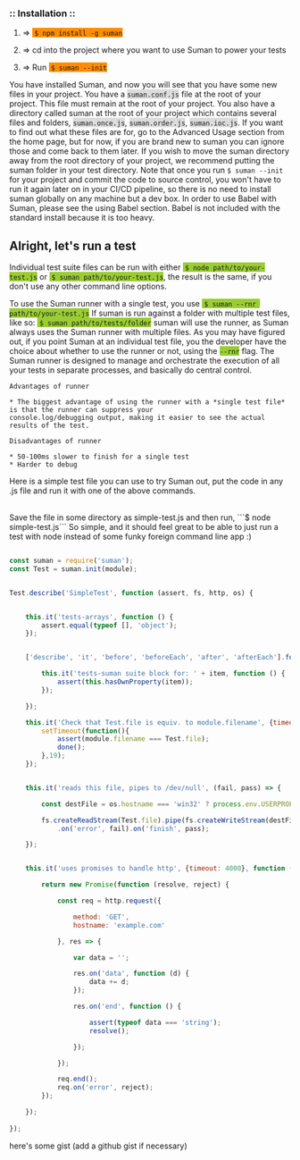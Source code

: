 
### :: Installation ::

1. => <span style="background-color:#FF8C00">&nbsp;```$ npm install -g suman```</span>

2. => cd into the project where you want to use Suman to power your tests

3. => Run <span style="background-color:#FF8C00">&nbsp;```$ suman --init```</span>

You have installed Suman, and now you will see that you have some new files in your project. 
You have a <span style="background-color:#DCDCDC">```suman.conf.js```</span> file at the root of your project. This file must remain at the root of your project.
You also have a directory called suman at the root of your project which contains several files and folders, <span style="background-color:#DCDCDC">```suman.once.js```</span>, <span style="background-color:#DCDCDC">```suman.order.js```</span>,
<span style="background-color:#DCDCDC">```suman.ioc.js```</span>. If you want to find out what these files are for, go to the Advanced Usage section from the home page, 
but for now, if you are brand new to suman you can ignore those and come back to them later. If you wish to move the suman directory away from the root directory of your project, we recommend putting
the suman folder in your test directory. Note that once you run ```$ suman --init``` for your project and commit the code to source control,
you won't have to run it again later on in your CI/CD pipeline, so there is no need to install suman globally on any machine but a dev box. In order to use Babel with Suman, please
see the using Babel section. Babel is not included with the standard install because it is too heavy.

## Alright, let's run a test

Individual test suite files can be run with either <span style="background-color:#9ACD32">&nbsp;```$ node path/to/your-test.js```</span> 
or <span style="background-color:#9ACD32">&nbsp;```$ suman path/to/your-test.js```</span>,
the result is the same, if you don't use any other command line options.

To use the Suman runner with a single test, you use <span style="background-color:#9ACD32">&nbsp;```$ suman --rnr path/to/your-test.js```</span>  If suman is run against a folder with multiple test files, like so: <span style="background-color:#9ACD32">&nbsp;```$ suman path/to/tests/folder```</span>
suman will use the runner, as Suman always uses the Suman runner with multiple files. As you may have figured out, 
if you point Suman at an individual test file, you the developer have the choice about whether to use the runner or not, using the <span style="background-color:#9ACD32">```--rnr```</span> flag.
The Suman runner is designed to manage and orchestrate the execution of all your tests in separate processes, and basically do central control.

    Advantages of runner

    * The biggest advantage of using the runner with a *single test file* is that the runner can suppress your
    console.log/debugging output, making it easier to see the actual results of the test.

    Disadvantages of runner
    
    * 50-100ms slower to finish for a single test
    * Harder to debug
    

Here is a simple test file you can use to try Suman out, put the code in any .js file and run it with one of the above commands.

<br>
Save the file in some directory as simple-test.js and then run, ```$ node simple-test.js```
So simple, and it should feel great to be able to just run a test with node instead of some funky foreign command line app :)
<br>

```js

const suman = require('suman');
const Test = suman.init(module);


Test.describe('SimpleTest', function (assert, fs, http, os) {


    this.it('tests-arrays', function () {
        assert.equal(typeof [], 'object');
    });


    ['describe', 'it', 'before', 'beforeEach', 'after', 'afterEach'].forEach(item => {

        this.it('tests-suman suite block for: ' + item, function () {
            assert(this.hasOwnProperty(item));
        });

    });

    this.it('Check that Test.file is equiv. to module.filename', {timeout:20},  done => {
        setTimeout(function(){
            assert(module.filename === Test.file);
            done();
        },19);
    });


    this.it('reads this file, pipes to /dev/null', (fail, pass) => {

        const destFile = os.hostname === 'win32' ? process.env.USERPROFILE + '/temp' : '/dev/null';

        fs.createReadStream(Test.file).pipe(fs.createWriteStream(destFile))
            .on('error', fail).on('finish', pass);

    });


    this.it('uses promises to handle http', {timeout: 4000}, function () {

        return new Promise(function (resolve, reject) {

            const req = http.request({

                method: 'GET',
                hostname: 'example.com'

            }, res => {

                var data = '';

                res.on('data', function (d) {
                    data += d;
                });

                res.on('end', function () {

                    assert(typeof data === 'string');
                    resolve();

                });

            });

            req.end();
            req.on('error', reject);
        });

    });
    
});

```


here's some gist (add a github gist if necessary)

<script src="https://gist.github.com/ORESoftware/0c772aedd3630bb54f27.js"></script>